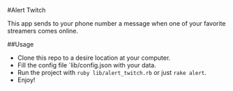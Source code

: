 #Alert Twitch

This app sends to your phone number a message when one of your favorite streamers comes online.

##Usage

* Clone this repo to a desire location at your computer.
* Fill the config file `lib/config.json with your data.
* Run the project with `ruby lib/alert_twitch.rb` or just `rake alert`.
* Enjoy!
